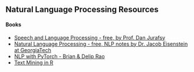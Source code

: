 ## Natural Language Processing Resources

#### Books

* [Speech and Language Processing - free, by Prof. Dan Jurafsy](https://web.stanford.edu/~jurafsky/slp3/)
* [Natural Language Processing - free, NLP notes by Dr. Jacob Eisenstein at GeorgiaTech](https://github.com/jacobeisenstein/gt-nlp-class)
* [NLP with PyTorch - Brian & Delip Rao](https://github.com/joosthub/PyTorchNLPBook)
* [Text Mining in R](https://www.tidytextmining.com/)